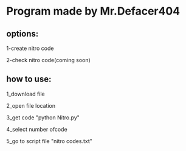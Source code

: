 Program made by Mr.Defacer404
========








options:
---
1-create nitro code

2-check nitro code(coming soon)

how to use:
--
1_download file

2_open file location

3_get code "python Nitro.py"

4_select number ofcode

5_go to script file "nitro codes.txt" 
